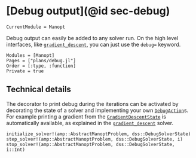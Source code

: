 # [Debug output](@id sec-debug)

```@meta
CurrentModule = Manopt
```

Debug output can easily be added to any solver run.
On the high level interfaces, like [`gradient_descent`](@ref), you can just use the `debug=` keyword.

```@autodocs
Modules = [Manopt]
Pages = ["plans/debug.jl"]
Order = [:type, :function]
Private = true
```

## Technical details

The decorator to print debug during the iterations can be activated by
decorating the state of a solver and implementing
your own [`DebugAction`](@ref)s.
For example printing a gradient from the [`GradientDescentState`](@ref) is
automatically available, as explained in the [`gradient_descent`](@ref) solver.

```@docs
initialize_solver!(amp::AbstractManoptProblem, dss::DebugSolverState)
step_solver!(amp::AbstractManoptProblem, dss::DebugSolverState, i)
stop_solver!(amp::AbstractManoptProblem, dss::DebugSolverState, i::Int)
```
